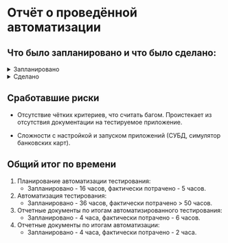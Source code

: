# Отчёт о проведённой автоматизации

## Что было запланировано и что было сделано:

<details><summary>Запланировано</summary>
  
1. 
   * Автоматизация позитивных и негативных сценариев, тестирования сервисов покупки туров ("Оплата по карте" и "Кредит по данным карты");
   * Автоматизация API;
   * Реализация поддержки БД MySQL и PostgeSQL;
  
2. Интеграция с системой репортов Allure.   
  
3. Подготовке отчётных документов по итогам автоматизированного тестирования.
</details>
   
<details><summary>Сделано</summary>
  
1. В соответствии с [планом автоматизации](Plan.md) реализовано всё запланированное.

2. Подключена и настроена интеграция с системой репортов Allure.
   
3. По завершении тестирования сформирован [отчет по итогам тестирования](Report.md):

</details>
   
## Сработавшие риски
* Отсутствие чётких критериев, что считать багом. Проистекает из отсутствия документации на тестируемое приложение.

* Сложности с настройкой и запуском приложений (СУБД, симулятор банковских карт).


## Общий итог по времени
1. Планирование автоматизации тестирования:
    * Запланировано - 16 часов, фактически потрачено - 5 часов.
2. Автоматизация тестирования: 
    * Запланировано - 36 часов, фактически потрачено > 50 часов.
3. Отчетные документы по итогам автоматизированного тестирования: 
    * Запланировано - 4 часа, фактически потрачено - 6 часов.
4. Отчетные документы по итогам автоматизации: 
    * Запланировано - 4 часа, фактически потрачено - 2 часа.
